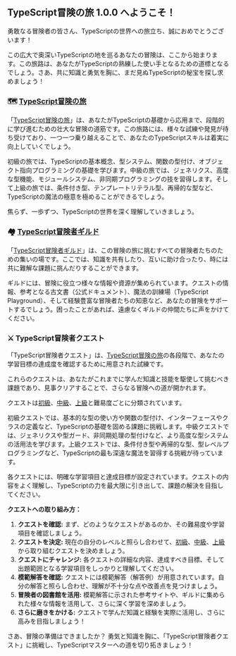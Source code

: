 ## TypeScript冒険の旅 1.0.0 へようこそ！

勇敢なる冒険者の皆さん、TypeScriptの世界への旅立ち、誠におめでとうございます！

この広大で奥深いTypeScriptの地を巡るあなたの冒険は、ここから始まります。この旅路は、あなたがTypeScriptの熟練した使い手となるための道標となるでしょう。さあ、共に知識と勇気を胸に、まだ見ぬTypeScriptの秘宝を探し求めましょう！

### 🗺️ [TypeScript冒険の旅](./guide.md)

「[TypeScript冒険の旅](./guide.md)」は、あなたがTypeScriptの基礎から応用まで、段階的に学び進むための壮大な冒険の道筋です。この旅路には、様々な試練や発見が待ち受けており、一つ一つ乗り越えることで、あなたのTypeScriptスキルは着実に向上していくでしょう。

初級の旅では、TypeScriptの基本概念、型システム、関数の型付け、オブジェクト指向プログラミングの基礎を学びます。中級の旅では、ジェネリクス、高度な型機能、モジュールシステム、非同期プログラミングの技を習得します。そして上級の旅では、条件付き型、テンプレートリテラル型、再帰的な型など、TypeScriptの魔法の極意を極めることができるでしょう。

焦らず、一歩ずつ、TypeScriptの世界を深く理解していきましょう。

### 🏘️ [TypeScript冒険者ギルド](./guild.md)

「[TypeScript冒険者ギルド](./guild.md)」は、この冒険の旅に挑むすべての冒険者たちのための集いの場です。ここでは、知識を共有したり、互いに助け合ったり、時には共に難解な課題に挑んだりすることができます。

ギルドには、冒険に役立つ様々な情報や資源が集められています。クエストの情報、参考となる古文書（公式ドキュメント）、魔法の訓練場（TypeScript Playground）、そして経験豊富な冒険者たちの知恵など、あなたの冒険をサポートするでしょう。困ったことがあれば、遠慮なくギルドの仲間たちに声をかけてください。

### ⚔️ TypeScript冒険者クエスト

「TypeScript冒険者クエスト」は、[TypeScript冒険の旅](./guide.md)の各段階で、あなたの学習目標の達成度を確認するために用意された試練です。

これらのクエストは、あなたがこれまでに学んだ知識と技能を駆使して挑むべき課題であり、見事クリアすることで、さらなる冒険への道が開かれます。

クエストは[初級](basic/e-1.md)、[中級](intermediate/e-1.md)、[上級](advanced/e-1.md)と難易度ごとに分類されています。

初級クエストでは、基本的な型の使い方や関数の型付け、インターフェースやクラスの定義など、TypeScriptの基礎を固める課題に挑戦します。中級クエストでは、ジェネリクスや型ガード、非同期処理の型付けなど、より高度な型システムの活用法を学びます。上級クエストでは、条件付き型や再帰的な型、型レベルプログラミングなど、TypeScriptの最も深遠な魔法を習得する挑戦が待っています。

各クエストには、明確な学習項目と達成目標が設定されています。クエストの内容をよく理解し、TypeScriptの力を最大限に引き出して、課題の解決を目指してください。

**クエストへの取り組み方：**

1.  **クエストを確認:** まず、どのようなクエストがあるのか、その難易度や学習項目を確認しましょう。
2.  **クエストを決定:** 現在の自分のレベルと照らし合わせて、[初級](basic/e-1.md)、[中級](intermediate/e-1.md)、[上級](advanced/e-1.md)から取り組むクエストを決めましょう。
3.  **クエストにチャレンジ:** 各クエストの詳細な内容、達成すべき目標、そして出題範囲となる学習項目をしっかりと理解してください。
4.  **模範解答を確認:** クエストには模範解答（解答例）が用意されています。自分の解答と照らし合わせ、理解が不十分な点や改善点を見つけましょう。
5.  **冒険者の図書館を活用:** 模範解答に示された参考サイトや、ギルドに集められた様々な情報を活用して、さらに深く学習を深めましょう。
6.  **さらに磨きをかける:** クエストで学んだ知識と経験を実際に活用し、さらに高みを目指しましょう！

さあ、冒険の準備はできましたか？ 勇気と知識を胸に、「TypeScript冒険者クエスト」に挑戦し、TypeScriptマスターへの道を切り拓きましょう！